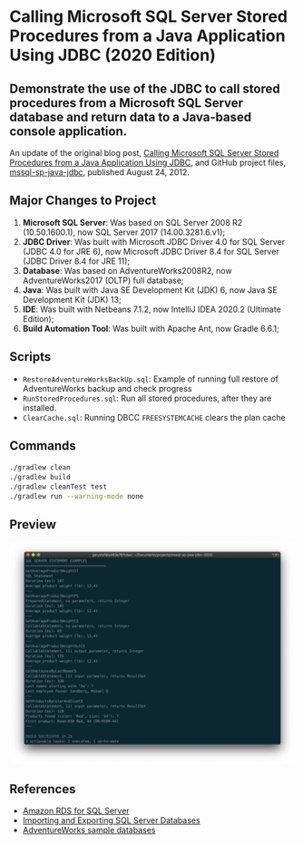 # Calling Microsoft SQL Server Stored Procedures from a Java Application Using JDBC (2020 Edition)

## Demonstrate the use of the JDBC to call stored procedures from a Microsoft SQL Server database and return data to a Java-based console application.

An update of the original blog post, [Calling Microsoft SQL Server Stored Procedures from a Java Application Using JDBC](https://programmaticponderings.com/2012/08/24/calling-sql-server-stored-procedures-with-java-using-jdbc/), and GitHub project files, [mssql-sp-java-jdbc](https://github.com/garystafford/mssql-sp-java-jdbc), published August 24, 2012.

## Major Changes to Project

1. __Microsoft SQL Server__: Was based on SQL Server 2008 R2 (10.50.1600.1), now SQL Server 2017 (14.00.3281.6.v1);
2. __JDBC Driver__: Was built with Microsoft JDBC Driver 4.0 for SQL Server (JDBC 4.0 for JRE 6), now Microsoft JDBC Driver 8.4 for SQL Server (JDBC Driver 8.4 for JRE 11);
3. __Database__: Was based on AdventureWorks2008R2, now AdventureWorks2017 (OLTP) full database;
4. __Java__: Was built with Java SE Development Kit (JDK) 6, now Java SE Development Kit (JDK) 13;
5. __IDE__: Was built with Netbeans 7.1.2, now IntelliJ IDEA 2020.2 (Ultimate Edition);
6. __Build Automation Tool__: Was built with Apache Ant, now Gradle 6.6.1;

## Scripts

* `RestoreAdventureWorksBackUp.sql`: Example of running full restore of AdventureWorks backup and check progress
* `RunStoredProcedures.sql`: Run all stored procedures, after they are installed.
* `ClearCache.sql`: Running DBCC `FREESYSTEMCACHE` clears the plan cache

## Commands

```bash
./gradlew clean
./gradlew build
./gradlew cleanTest test
./gradlew run --warning-mode none
```

## Preview

![preview](pic/output.png)

## References

* [Amazon RDS for SQL Server](https://aws.amazon.com/rds/sqlserver/)
* [Importing and Exporting SQL Server Databases](https://docs.aws.amazon.com/AmazonRDS/latest/UserGuide/SQLServer.Procedural.Importing.html)
* [AdventureWorks sample databases](https://github.com/Microsoft/sql-server-samples/releases/tag/adventureworks)
